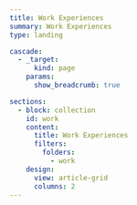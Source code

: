 ```yaml
---
title: Work Experiences
summary: Work Experiences
type: landing

cascade:
  - _target:
      kind: page
    params:
      show_breadcrumb: true

sections:
  - block: collection
    id: work
    content:
      title: Work Experiences
      filters:
        folders:
          - work
    design:
      view: article-grid
      columns: 2
---
```

